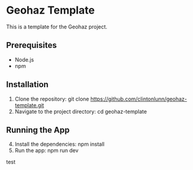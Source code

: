 # Geohaz Template

This is a template for the Geohaz project.

## Prerequisites

- Node.js
- npm

## Installation

1. Clone the repository: git clone https://github.com/clintonlunn/geohaz-template.git
2. Navigate to the project directory: cd geohaz-template

## Running the App

4. Install the dependencies: npm install
5. Run the app: npm run dev

test